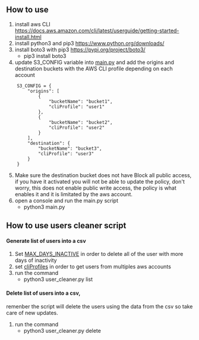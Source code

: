 ## How to use
1. install aws CLI https://docs.aws.amazon.com/cli/latest/userguide/getting-started-install.html
2. install python3 and pip3 https://www.python.org/downloads/
3. install boto3 with pip3 https://pypi.org/project/boto3/
    * pip3 install boto3
4. update S3_CONFIG variable into [main.py](https://github.com/efrain17/S3-Buckets-Account-Migration/blob/master/main.py#L6) and add the origins and destination buckets with the AWS CLI profile depending on each account
```
    S3_CONFIG = {
        "origins": [
            {
                "bucketName": "bucket1",
                "cliProfile": "user1"
            },
            {
                "bucketName": "bucket2",
                "cliProfile": "user2"
            }
        ],
        "destination": {
            "bucketName": "bucket3",
            "cliProfile": "user3"
        }
    }
```
5. Make sure the destination bucket does not have Block all public access, if you have it activated you will not be able to update the policy, don't worry, this does not enable public write access, the policy is what enables it and it is limitated by the aws account.
5. open a console and run the main.py script 
    * python3 main.py


##  How to use users cleaner script

#### Generate list of users into a csv
1) Set [MAX_DAYS_INACTIVE](https://github.com/efrain17/S3-Buckets-Account-Migration/blob/master/user_cleaner.py#L9) in order to delete all of the user with more days of inactivity
2) set [cliProfiles](https://github.com/efrain17/S3-Buckets-Account-Migration/blob/master/user_cleaner.py#L11-L13) in order to get users from multiples aws accounts
3) run the command 
    * python3 user_cleaner.py list


#### Delete list of users into a csv, 
remenber the script will delete the users using the data from the csv so take care of new updates.
1) run the command 
    * python3 user_cleaner.py delete
